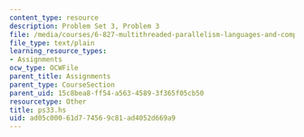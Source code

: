 ```yaml
---
content_type: resource
description: Problem Set 3, Problem 3
file: /media/courses/6-827-multithreaded-parallelism-languages-and-compilers-fall-2002/ad05c00061d774569c81ad4052d669a9_ps33.hs
file_type: text/plain
learning_resource_types:
- Assignments
ocw_type: OCWFile
parent_title: Assignments
parent_type: CourseSection
parent_uid: 15c8bea8-ff54-a563-4589-3f365f05cb50
resourcetype: Other
title: ps33.hs
uid: ad05c000-61d7-7456-9c81-ad4052d669a9
---
```


